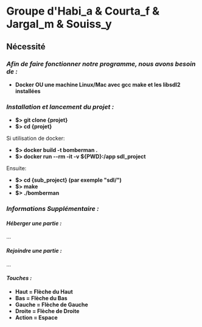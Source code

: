 # Groupe d'Habi_a & Courta_f & Jargal_m & Souiss_y

## Nécessité

### _Afin de faire fonctionner notre programme, nous avons besoin de :_

- **Docker OU une machine Linux/Mac avec gcc make et les libsdl2 installées**

### _Installation et lancement du projet :_

- **$> git clone {projet}**
- **$> cd {projet}**

Si utilisation de docker:
- **$> docker build -t bomberman .**
- **$> docker run --rm -it -v ${PWD}:/app sdl_project**

Ensuite:
- **$> cd {sub_project} (par exemple "sdl/")**
- **$> make**
- **$> ./bomberman**

### _Informations Supplémentaire :_

#### _Héberger une partie :_

...

#### _Rejoindre une partie :_

...

#### _Touches :_

- **Haut = Flèche du Haut**
- **Bas = Flèche du Bas**
- **Gauche = Flèche de Gauche** 
- **Droite = Flèche de Droite** 
- **Action = Espace**

